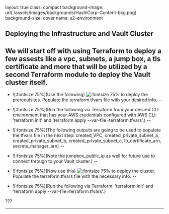 layout: true
class: compact
background-image: url(./assets/images/backgrounds/HashiCorp-Content-bkg.png)
background-size: cover
name: s2-environment

## Deploying the Infrastructure and Vault Cluster

We will start off with using Terraform to deploy a few assests like a vpc, subnets, a jump box, a tls certificate and more that will be utilized by a second Terraform module to deploy the Vault cluster itself.
--


- ![:fontsize 75%](Use the following) ![:fontsize 75%]([repo](https://github.com/rvanorman/tf-test-work-environment)) to deploy the prerequisites. Populate the terraform.tfvars file with your desired info.
--

- ![:fontsize 75%](Run the following via Terraform from your desired CLI environment that has your AWS credentials configured with AWS CLI: 'terraform init' and 'terraform apply --var-file=terraform.tfvars'.)
--

- ![:fontsize 75%](The following outputs are going to be used to populate the tfvars file in the next step: created_VPC, created_private_subnet_a, created_private_subnet_b, created_private_subnet_c, lb_certificate_arn, secrets_manager_arn)
--

- ![:fontsize 75%](Note the jumpbox_public_ip as well for future use to connect through to your Vault cluster.)
--

- ![:fontsize 75%](Now use this) ![:fontsize 75%]([repo](https://github.com/rvanorman/tf-aws-vault-starter)) to deploy the cluster. Populate the terraform.tfvars file with the necessary info.
--

- ![:fontsize 75%](Run the following via Terraform: 'terraform init' and 'terraform apply --var-file=terraform.tfvars'.)


???

---
